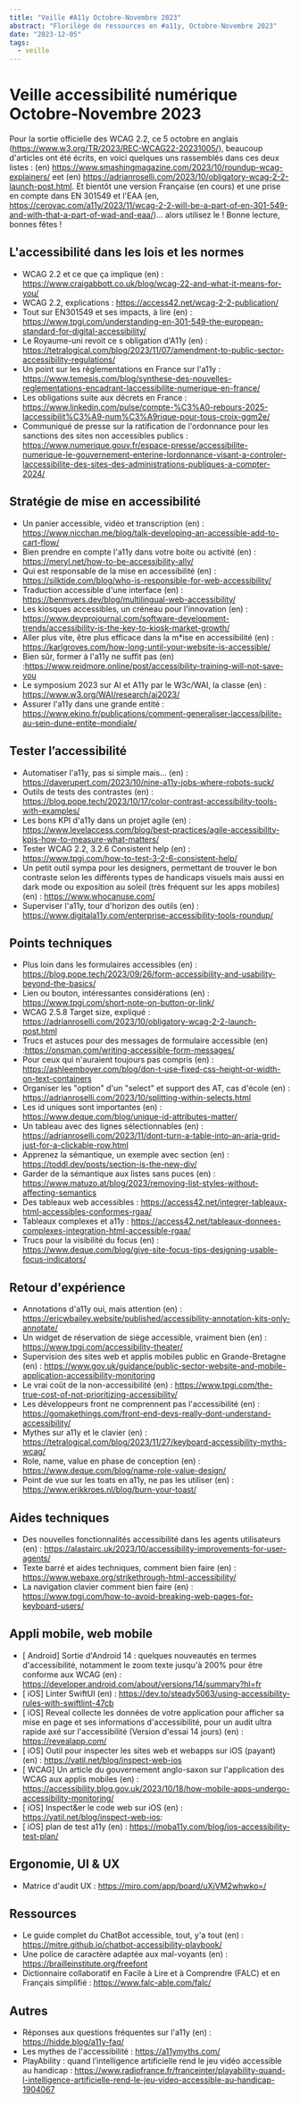 ```yaml
---
title: "Veille #A11y Octobre-Novembre 2023"
abstract: "Florilège de ressources en #a11y, Octobre-Novembre 2023"
date: "2023-12-05"
tags:
  - veille
---
```


# Veille accessibilité numérique Octobre-Novembre 2023

Pour la sortie officielle des WCAG 2.2, ce 5 octobre en anglais (https://www.w3.org/TR/2023/REC-WCAG22-20231005/), beaucoup d'articles ont été écrits, en voici quelques uns rassemblés dans ces deux listes : (en) https://www.smashingmagazine.com/2023/10/roundup-wcag-explainers/ eet (en) https://adrianroselli.com/2023/10/obligatory-wcag-2-2-launch-post.html.
Et bientôt une version Française (en cours) et une prise en compte dans EN 301549 et l'EAA (en, https://cerovac.com/a11y/2023/11/wcag-2-2-will-be-a-part-of-en-301-549-and-with-that-a-part-of-wad-and-eaa/)... alors utilisez le !
Bonne lecture, bonnes fêtes !


## L'accessibilité dans les lois et les normes 

- WCAG 2.2 et ce que ça implique (en) : https://www.craigabbott.co.uk/blog/wcag-22-and-what-it-means-for-you/
- WCAG 2.2, explications : https://access42.net/wcag-2-2-publication/
- Tout sur EN301549 et ses impacts, à lire (en) : https://www.tpgi.com/understanding-en-301-549-the-european-standard-for-digital-accessibility/
- Le Royaume-uni revoit ce s obligation d'A11y (en) : https://tetralogical.com/blog/2023/11/07/amendment-to-public-sector-accessibility-regulations/
- Un point sur les règlementations en France sur l'a11y : https://www.temesis.com/blog/synthese-des-nouvelles-reglementations-encadrant-laccessibilite-numerique-en-france/
- Les obligations suite aux décrets en France : https://www.linkedin.com/pulse/compte-%C3%A0-rebours-2025-laccessibilit%C3%A9-num%C3%A9rique-pour-tous-croix-ggm2e/
- Communiqué de presse sur la ratification de l'ordonnance pour les sanctions des sites non accessibles publics : https://www.numerique.gouv.fr/espace-presse/accessibilite-numerique-le-gouvernement-enterine-lordonnance-visant-a-controler-laccessibilite-des-sites-des-administrations-publiques-a-compter-2024/

## Stratégie de mise en accessibilité

- Un panier accessible, vidéo et transcription (en) : https://www.nicchan.me/blog/talk-developing-an-accessible-add-to-cart-flow/
- Bien prendre en compte l'a11y dans votre boite ou activité (en) : https://meryl.net/how-to-be-accessibility-ally/
- Qui est responsable de la mise en accessibilité (en) : https://silktide.com/blog/who-is-responsible-for-web-accessibility/
- Traduction accessible d'une interface (en) : https://benmyers.dev/blog/multilingual-web-accessibility/
-	Les kiosques accessibles, un créneau pour l'innovation (en) : https://www.devprojournal.com/software-development-trends/accessibility-is-the-key-to-kiosk-market-growth/
- Aller plus vite, être plus efficace dans la m*ise en accessibilité (en) : https://karlgroves.com/how-long-until-your-website-is-accessible/
- Bien sûr, former à l'a11y ne suffit pas (en)  :https://www.reidmore.online/post/accessibility-training-will-not-save-you
- Le symposium 2023 sur AI et A11y par le W3c/WAI, la classe (en) : https://www.w3.org/WAI/research/ai2023/
- Assurer l'a11y dans une grande entité : https://www.ekino.fr/publications/comment-generaliser-laccessibilite-au-sein-dune-entite-mondiale/

## Tester l’accessibilité

- Automatiser l'a11y, pas si simple mais... (en) : https://daverupert.com/2023/10/nine-a11y-jobs-where-robots-suck/
- Outils de tests des contrastes (en) : https://blog.pope.tech/2023/10/17/color-contrast-accessibility-tools-with-examples/
- Les bons KPI d'a11y dans un projet agile (en) : https://www.levelaccess.com/blog/best-practices/agile-accessibility-kpis-how-to-measure-what-matters/
- Tester WCAG 2.2, 3.2.6 Consistent help (en) : https://www.tpgi.com/how-to-test-3-2-6-consistent-help/
-	Un petit outil sympa pour les designers, permettant de trouver le bon contraste selon les différents types de handicaps visuels mais aussi en dark mode ou exposition au soleil (très fréquent sur les apps mobiles) (en) : https://www.whocanuse.com/
- Superviser l'a11y, tour d'horizon des outils (en) : https://www.digitala11y.com/enterprise-accessibility-tools-roundup/

## Points techniques

- Plus loin dans les formulaires accessibles (en) : https://blog.pope.tech/2023/09/26/form-accessibility-and-usability-beyond-the-basics/
- Lien ou bouton, intéressantes considérations (en) : https://www.tpgi.com/short-note-on-button-or-link/
- WCAG 2.5.8 Target size, expliqué : https://adrianroselli.com/2023/10/obligatory-wcag-2-2-launch-post.html
- Trucs et astuces pour des messages de formulaire accessible (en) :https://onsman.com/writing-accessible-form-messages/
- Pour ceux qui n'auraient toujours pas compris (en) : https://ashleemboyer.com/blog/don-t-use-fixed-css-height-or-width-on-text-containers
- Organiser les "option" d'un "select" et support des AT, cas d'école (en) : https://adrianroselli.com/2023/10/splitting-within-selects.html
- Les id uniques sont importantes (en) : https://www.deque.com/blog/unique-id-attributes-matter/
- Un tableau avec des lignes sélectionnables   (en) : https://adrianroselli.com/2023/11/dont-turn-a-table-into-an-aria-grid-just-for-a-clickable-row.html
- Apprenez la sémantique, un exemple avec section (en) : https://toddl.dev/posts/section-is-the-new-div/
- Garder de la sémantique aux listes sans puces (en) : https://www.matuzo.at/blog/2023/removing-list-styles-without-affecting-semantics
- Des tableaux web accessibles : https://access42.net/integrer-tableaux-html-accessibles-conformes-rgaa/
- Tableaux complexes et a11y : https://access42.net/tableaux-donnees-complexes-integration-html-accessible-rgaa/
- Trucs pour la visibilité du focus (en) : https://www.deque.com/blog/give-site-focus-tips-designing-usable-focus-indicators/

## Retour d'expérience

- Annotations d'a11y oui, mais attention (en) : https://ericwbailey.website/published/accessibility-annotation-kits-only-annotate/
- Un widget de réservation de siège accessible, vraiment  bien (en) : https://www.tpgi.com/accessibility-theater/
- Supervision des sites web et applis mobiles public en Grande-Bretagne (en) : https://www.gov.uk/guidance/public-sector-website-and-mobile-application-accessibility-monitoring
- Le vrai coût de la non-accessibilité (en) : https://www.tpgi.com/the-true-cost-of-not-prioritizing-accessibility/
-	Les développeurs front ne comprennent pas l'accessibilité (en) : https://gomakethings.com/front-end-devs-really-dont-understand-accessibility/
- Mythes sur a11y et le clavier (en) : https://tetralogical.com/blog/2023/11/27/keyboard-accessibility-myths-wcag/
- Role, name, value en phase de conception (en) : https://www.deque.com/blog/name-role-value-design/
- Point de vue sur les toats en a11y, ne pas les utiliser (en) : https://www.erikkroes.nl/blog/burn-your-toast/

## Aides techniques

- Des nouvelles fonctionnalités accessibilité dans les agents utilisateurs (en) : https://alastairc.uk/2023/10/accessibility-improvements-for-user-agents/
- Texte barré et aides techniques, comment bien faire (en) : https://www.webaxe.org/strikethrough-html-accessibility/
- La navigation clavier comment bien faire (en) : https://www.tpgi.com/how-to-avoid-breaking-web-pages-for-keyboard-users/

## Appli mobile, web mobile

-	[ Android] Sortie d'Android 14 : quelques nouveautés en termes d'accessibilité, notamment le zoom texte jusqu'à 200% pour être conforme aux WCAG (en) : https://developer.android.com/about/versions/14/summary?hl=fr
-	[ iOS] Linter SwiftUI (en) : https://dev.to/steady5063/using-accessibility-rules-with-swiftlint-47cb
- [ iOS] Reveal collecte les données de votre application pour afficher sa mise en page et ses informations d'accessibilité, pour un audit ultra rapide axé sur l'accessibilité (Version d'essai 14 jours) (en) : https://revealapp.com/
-	[ iOS] Outil pour inspecter les sites web et webapps sur iOS (payant) (en) : https://yatil.net/blog/inspect-web-ios
-	[ WCAG] Un article du gouvernement anglo-saxon sur l'application des WCAG aux applis mobiles (en) : https://accessibility.blog.gov.uk/2023/10/18/how-mobile-apps-undergo-accessibility-monitoring/
- [ iOS] Inspect&er le code web sur iOS (en) : https://yatil.net/blog/inspect-web-ios:
- [ iOS] plan de test a11y (en) : https://moba11y.com/blog/ios-accessibility-test-plan/

## Ergonomie, UI & UX

- Matrice d'audit UX : <https://miro.com/app/board/uXjVM2whwko=/>

## Ressources

- Le guide complet du ChatBot accessible, tout, y'a tout (en) : https://mitre.github.io/chatbot-accessibility-playbook/
-	Une police de caractère adaptée aux mal-voyants (en) : https://brailleinstitute.org/freefont
- Dictionnaire collaboratif en Facile à Lire et à Comprendre (FALC) et en Français simplifié : https://www.falc-able.com/falc/

## Autres

-	Réponses aux questions fréquentes sur l'a11y (en) : https://hidde.blog/a11y-faq/
- Les mythes de l'accessibilité : https://a11ymyths.com/
- PlayAbility : quand l’intelligence artificielle rend le jeu vidéo accessible au handicap : https://www.radiofrance.fr/franceinter/playability-quand-l-intelligence-artificielle-rend-le-jeu-video-accessible-au-handicap-1904067

 